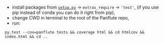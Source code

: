 * install packages from [`setup.py`](../setup.py) -> `extras_require` -> `'test'`,
  (if you use pip instead of conda you can do it right from pip),
* change CWD in terminal to the root of the Panflute repo,
* run:
```
py.test --cov=panflute tests && coverage html && cd htmlcov && index.html && cd ..
```
